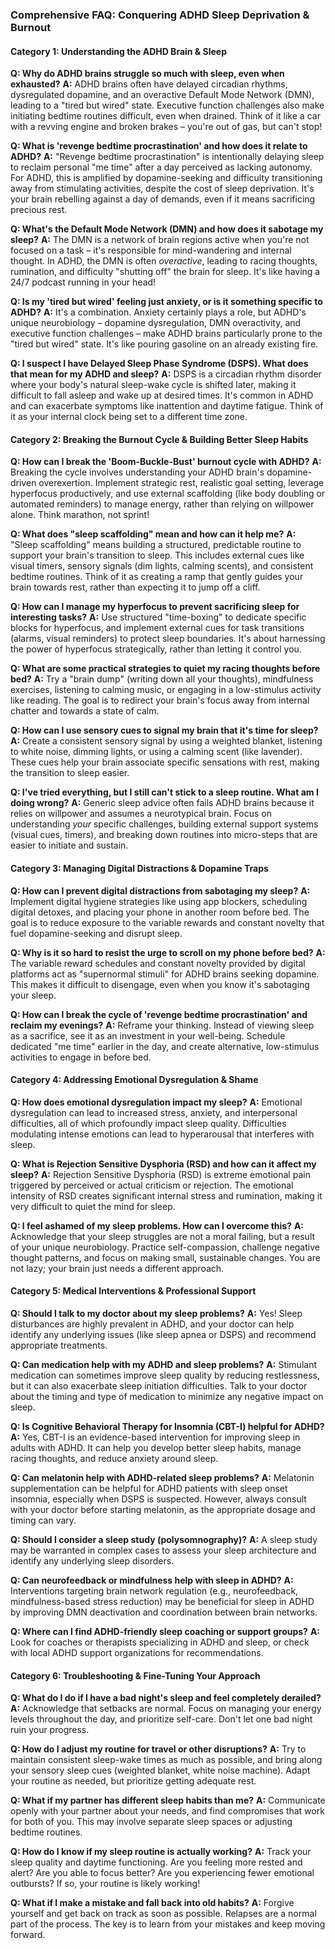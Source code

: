 ### **Comprehensive FAQ: Conquering ADHD Sleep Deprivation & Burnout**

#### **Category 1: Understanding the ADHD Brain & Sleep**

**Q: Why do ADHD brains struggle so much with sleep, even when exhausted?**
**A:** ADHD brains often have delayed circadian rhythms, dysregulated dopamine, and an overactive Default Mode Network (DMN), leading to a "tired but wired" state. Executive function challenges also make initiating bedtime routines difficult, even when drained. Think of it like a car with a revving engine and broken brakes – you're out of gas, but can't stop!

**Q: What is 'revenge bedtime procrastination' and how does it relate to ADHD?**
**A:** "Revenge bedtime procrastination" is intentionally delaying sleep to reclaim personal "me time" after a day perceived as lacking autonomy. For ADHD, this is amplified by dopamine-seeking and difficulty transitioning away from stimulating activities, despite the cost of sleep deprivation. It's your brain rebelling against a day of demands, even if it means sacrificing precious rest.

**Q: What's the Default Mode Network (DMN) and how does it sabotage my sleep?**
**A:** The DMN is a network of brain regions active when you're not focused on a task – it's responsible for mind-wandering and internal thought. In ADHD, the DMN is often *overactive*, leading to racing thoughts, rumination, and difficulty "shutting off" the brain for sleep. It's like having a 24/7 podcast running in your head!

**Q: Is my 'tired but wired' feeling just anxiety, or is it something specific to ADHD?**
**A:** It's a combination. Anxiety certainly plays a role, but ADHD's unique neurobiology – dopamine dysregulation, DMN overactivity, and executive function challenges – make ADHD brains particularly prone to the "tired but wired" state. It's like pouring gasoline on an already existing fire.

**Q: I suspect I have Delayed Sleep Phase Syndrome (DSPS). What does that mean for my ADHD and sleep?**
**A:** DSPS is a circadian rhythm disorder where your body's natural sleep-wake cycle is shifted later, making it difficult to fall asleep and wake up at desired times. It's common in ADHD and can exacerbate symptoms like inattention and daytime fatigue. Think of it as your internal clock being set to a different time zone.

#### **Category 2: Breaking the Burnout Cycle & Building Better Sleep Habits**

**Q: How can I break the 'Boom-Buckle-Bust' burnout cycle with ADHD?**
**A:** Breaking the cycle involves understanding your ADHD brain's dopamine-driven overexertion. Implement strategic rest, realistic goal setting, leverage hyperfocus productively, and use external scaffolding (like body doubling or automated reminders) to manage energy, rather than relying on willpower alone. Think marathon, not sprint!

**Q: What does "sleep scaffolding" mean and how can it help me?**
**A:** "Sleep scaffolding" means building a structured, predictable routine to support your brain's transition to sleep. This includes external cues like visual timers, sensory signals (dim lights, calming scents), and consistent bedtime routines. Think of it as creating a ramp that gently guides your brain towards rest, rather than expecting it to jump off a cliff.

**Q: How can I manage my hyperfocus to prevent sacrificing sleep for interesting tasks?**
**A:** Use structured "time-boxing" to dedicate specific blocks for hyperfocus, and implement external cues for task transitions (alarms, visual reminders) to protect sleep boundaries. It's about harnessing the power of hyperfocus strategically, rather than letting it control you.

**Q: What are some practical strategies to quiet my racing thoughts before bed?**
**A:** Try a "brain dump" (writing down all your thoughts), mindfulness exercises, listening to calming music, or engaging in a low-stimulus activity like reading. The goal is to redirect your brain's focus away from internal chatter and towards a state of calm.

**Q: How can I use sensory cues to signal my brain that it's time for sleep?**
**A:** Create a consistent sensory signal by using a weighted blanket, listening to white noise, dimming lights, or using a calming scent (like lavender). These cues help your brain associate specific sensations with rest, making the transition to sleep easier.

**Q: I've tried everything, but I still can't stick to a sleep routine. What am I doing wrong?**
**A:** Generic sleep advice often fails ADHD brains because it relies on willpower and assumes a neurotypical brain. Focus on understanding *your* specific challenges, building external support systems (visual cues, timers), and breaking down routines into micro-steps that are easier to initiate and sustain.

#### **Category 3: Managing Digital Distractions & Dopamine Traps**

**Q: How can I prevent digital distractions from sabotaging my sleep?**
**A:** Implement digital hygiene strategies like using app blockers, scheduling digital detoxes, and placing your phone in another room before bed. The goal is to reduce exposure to the variable rewards and constant novelty that fuel dopamine-seeking and disrupt sleep.

**Q: Why is it so hard to resist the urge to scroll on my phone before bed?**
**A:** The variable reward schedules and constant novelty provided by digital platforms act as "supernormal stimuli" for ADHD brains seeking dopamine. This makes it difficult to disengage, even when you know it's sabotaging your sleep.

**Q: How can I break the cycle of 'revenge bedtime procrastination' and reclaim my evenings?**
**A:** Reframe your thinking. Instead of viewing sleep as a sacrifice, see it as an investment in your well-being. Schedule dedicated "me time" earlier in the day, and create alternative, low-stimulus activities to engage in before bed.

#### **Category 4: Addressing Emotional Dysregulation & Shame**

**Q: How does emotional dysregulation impact my sleep?**
**A:** Emotional dysregulation can lead to increased stress, anxiety, and interpersonal difficulties, all of which profoundly impact sleep quality. Difficulties modulating intense emotions can lead to hyperarousal that interferes with sleep.

**Q: What is Rejection Sensitive Dysphoria (RSD) and how can it affect my sleep?**
**A:** Rejection Sensitive Dysphoria (RSD) is extreme emotional pain triggered by perceived or actual criticism or rejection. The emotional intensity of RSD creates significant internal stress and rumination, making it very difficult to quiet the mind for sleep.

**Q: I feel ashamed of my sleep problems. How can I overcome this?**
**A:** Acknowledge that your sleep struggles are not a moral failing, but a result of your unique neurobiology. Practice self-compassion, challenge negative thought patterns, and focus on making small, sustainable changes. You are not lazy; your brain just needs a different approach.

#### **Category 5: Medical Interventions & Professional Support**

**Q: Should I talk to my doctor about my sleep problems?**
**A:** Yes! Sleep disturbances are highly prevalent in ADHD, and your doctor can help identify any underlying issues (like sleep apnea or DSPS) and recommend appropriate treatments.

**Q: Can medication help with my ADHD and sleep problems?**
**A:** Stimulant medication can sometimes improve sleep quality by reducing restlessness, but it can also exacerbate sleep initiation difficulties. Talk to your doctor about the timing and type of medication to minimize any negative impact on sleep.

**Q: Is Cognitive Behavioral Therapy for Insomnia (CBT-I) helpful for ADHD?**
**A:** Yes, CBT-I is an evidence-based intervention for improving sleep in adults with ADHD. It can help you develop better sleep habits, manage racing thoughts, and reduce anxiety around sleep.

**Q: Can melatonin help with ADHD-related sleep problems?**
**A:** Melatonin supplementation can be helpful for ADHD patients with sleep onset insomnia, especially when DSPS is suspected. However, always consult with your doctor before starting melatonin, as the appropriate dosage and timing can vary.

**Q: Should I consider a sleep study (polysomnography)?**
**A:** A sleep study may be warranted in complex cases to assess your sleep architecture and identify any underlying sleep disorders.

**Q: Can neurofeedback or mindfulness help with sleep in ADHD?**
**A:** Interventions targeting brain network regulation (e.g., neurofeedback, mindfulness-based stress reduction) may be beneficial for sleep in ADHD by improving DMN deactivation and coordination between brain networks.

**Q: Where can I find ADHD-friendly sleep coaching or support groups?**
**A:** Look for coaches or therapists specializing in ADHD and sleep, or check with local ADHD support organizations for recommendations.

#### **Category 6: Troubleshooting & Fine-Tuning Your Approach**

**Q: What do I do if I have a bad night's sleep and feel completely derailed?**
**A:** Acknowledge that setbacks are normal. Focus on managing your energy levels throughout the day, and prioritize self-care. Don't let one bad night ruin your progress.

**Q: How do I adjust my routine for travel or other disruptions?**
**A:** Try to maintain consistent sleep-wake times as much as possible, and bring along your sensory sleep cues (weighted blanket, white noise machine). Adapt your routine as needed, but prioritize getting adequate rest.

**Q: What if my partner has different sleep habits than me?**
**A:** Communicate openly with your partner about your needs, and find compromises that work for both of you. This may involve separate sleep spaces or adjusting bedtime routines.

**Q: How do I know if my sleep routine is actually working?**
**A:** Track your sleep quality and daytime functioning. Are you feeling more rested and alert? Are you able to focus better? Are you experiencing fewer emotional outbursts? If so, your routine is likely working!

**Q: What if I make a mistake and fall back into old habits?**
**A:** Forgive yourself and get back on track as soon as possible. Relapses are a normal part of the process. The key is to learn from your mistakes and keep moving forward.